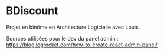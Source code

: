 # BDiscount
Projet en binôme en Architecture Logicielle avec Louis.


Sources utilisées pour le dev du panel admin : https://blog.logrocket.com/how-to-create-react-admin-panel/